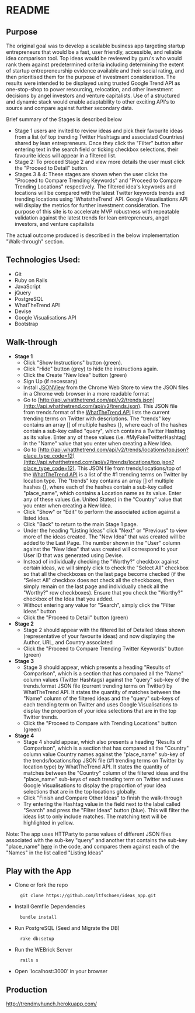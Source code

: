 README
======

Purpose
-------
The original goal was to develop a scalable business app targeting startup entrepreneurs that would be a fast, user friendly, accessible, and reliable idea comparison tool.
Top ideas would be reviewed by guru's who would rank them against predetermined criteria including determining the extent of startup entrepreneurship evidence available and their social rating, and then prioritised them for the purpose of investment consideration.
The results were intended to be displayed using trusted Google Trend API as one-stop-shop to power resourcing, relocation, and other investment decisions by angel investors and venture capitalists. Use of a structured and dynamic stack would enable adaptability to other exciting API's to source and compare against further secondary data.

Brief summary of the Stages is described below
  - Stage 1 users are invited to review ideas and pick their favourite ideas from a list (of top trending Twitter Hashtags and associated Countries) shared by lean entrepreneurs. Once they click the "Filter" button after entering text in the search field or ticking checkbox selections, their favourite ideas will appear in a filtered list.
  - Stage 2: To proceed Stage 2 and view more details the user must click the "Proceed to Detail" button.
  - Stages 3 & 4: These stages are shown when the user clicks the "Proceed to Compare Trending Keywords" and "Proceed to Compare Trending Locations" respectively. The filtered idea's keywords and locations will be compared with the latest Twitter keywords trends and trending locations using 'WhatstheTrend' API. Google Visualisations API will display the metrics for further investment consideration. The purpose of this site is to accelerate MVP robustness with repeatable validation against the latest trends for lean entrepreneurs, angel investors, and venture capitalists

The actual outcome produced is described in the below implementation "Walk-through" section.


Technologies Used:
-------
* Git
* Ruby on Rails
* JavaScript
* jQuery
* PostgreSQL
* WhatTheTrend API
* Devise
* Google Visualisations API
* Bootstrap


Walk-through
-------

* **Stage 1**
  - Click "Show Instructions" button (green).
  - Click "Hide" button (grey) to hide the instructions again.
  - Click the Create "New Idea" button (green)
  - Sign Up (if necessary)
  - Install [JSONView](https://chrome.google.com/webstore/detail/jsonview/chklaanhfefbnpoihckbnefhakgolnmc?hl=en) from the Chrome Web Store to view the JSON files in a Chrome web browser in a more readable format
  - Go to [http://api.whatthetrend.com/api/v2/trends.json](http://api.whatthetrend.com/api/v2/trends.json). This JSON file from trends.format of the [WhatTheTrend API](http://api.whatthetrend.com/) lists the current trending terms on Twitter with descriptions. The "trends" key contains an array [] of multiple hashes {}, where each of the hashes contain a sub-key called "query", which contains a Twitter Hashtag as its value. Enter any of these values (i.e. #MyFakeTwitterHashtag) in the "Name" value that you enter when creating a New Idea.
  - Go to [http://api.whatthetrend.com/api/v2/trends/locations/top.json?place_type_code=12](http://api.whatthetrend.com/api/v2/trends/locations/top.json?place_type_code=12). This JSON file from trends/locations/top of the [WhatTheTrend API](http://api.whatthetrend.com/) is a list of the #1 trending terms on Twitter by location type. The "trends" key contains an array [] of multiple hashes {}, where each of the hashes contain a sub-key called "place_name", which contains a Location name as its value. Enter any of these values (i.e. United States) in the "Country" value that you enter when creating a New Idea.
  - Click "Show" or "Edit" to perform the associated action against a listed idea.
  - Click "Back" to return to the main Stage 1 page.
  - Under the heading "Listing Ideas" click "Next" or "Previous" to view more of the ideas created. The "New Idea" that was created will be added to the Last Page. The number shown in the "User" column against the "New Idea" that was created will correspond to your User ID that was generated using Devise.
  - Instead of individually checking the "Worthy?" checkbox against certain ideas, we will simply click to check the "Select All" checkbox so that all the checkboxes on the last page become checked (if the "Select All" checkbox does not check all the checkboxes, then simply remain on the last page and individually check all the "Worthy?" row checkboxes). Ensure that you check the "Worthy?" checkbox of the Idea that you added.
  - Without entering any value for "Search", simply click the "Filter Ideas" button
  - Click the "Proceed to Detail" button (green)
* **Stage 2**
  - Stage 2 should appear with the filtered list of Detailed Ideas shown (representative of your favourite ideas) and now displaying the Author, URL, and Country associated 
  - Click the "Proceed to Compare Trending Twitter Keywords" button (green)
* **Stage 3**
  - Stage 3 should appear, which presents a heading "Results of Comparison", which is a section that has compared all the "Name" column values (Twitter Hashtags) against the "query" sub-key of the trends.format JSON file (current trending terms on Twitter) by WhatTheTrend API. It states the quantity of matches between the "Name" column of the filtered ideas and the "query" sub-keys of each trending term on Twitter and uses Google Visualisations to display the proportion of your idea selections that are in the top Twitter trends.
  - Click the "Proceed to Compare with Trending Locations" button (green)
* **Stage 4**
  - Stage 4 should appear, which also presents a heading "Results of Comparison", which is a section that has compared all the "Country" column value Country names against the "place_name" sub-key of the trends/locations/top JSON file (#1 trending terms on Twitter by location type) by WhatTheTrend API. It states the quantity of matches between the "Country" column of the filtered ideas and the "place_name" sub-keys of each trending term on Twitter and uses Google Visualisations to display the proportion of your idea selections that are in the top locations globally.
  - Click "Finish and Compare Other Ideas" to finish the walk-through
  - Try entering the Hashtag value in the field next to the label called "Search" and press the "Filter Ideas" button (blue). This will filter the ideas list to only include matches. The matching text will be highlighted in yellow.

Note: The app uses HTTParty to parse values of different JSON files associated with the sub-key "query" and another that contains the sub-key "place_name" [here](
https://github.com/ltfschoen/ideas_app/blob/master/app/controllers/ideas_controller.rb#L173) in the code, and compares them against each of the "Names" in the list called "Listing Ideas"


Play with the App
----------
 - Clone or fork the repo 
   ```
     git clone https://github.com/ltfschoen/ideas_app.git
   ```
 - Install Gemfile Dependencies 
   ```
     bundle install
   ```
 - Run PostgreSQL (Seed and Migrate the DB)
   ```
     rake db:setup
   ```
 - Run the WEBrick Server
   ```
     rails s
   ```
 - Open 'localhost:3000' in your browser

Production
----------
http://trendmyhunch.herokuapp.com/
